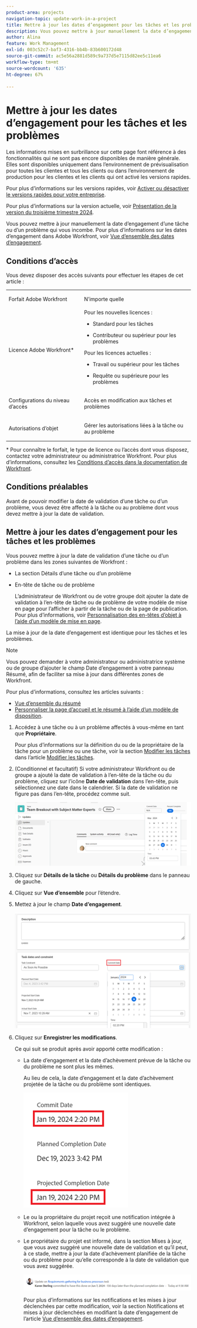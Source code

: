 ```yaml
---
product-area: projects
navigation-topic: update-work-in-a-project
title: Mettre à jour les dates d’engagement pour les tâches et les problèmes
description: Vous pouvez mettre à jour manuellement la date d’engagement d’une tâche ou d’un problème qui vous incombe. Pour plus d’informations sur les dates d’engagement dans Adobe Workfront, voir Vue d’ensemble des dates d’engagement.
author: Alina
feature: Work Management
exl-id: 003c52c7-baf3-4316-bb4b-83b600172d48
source-git-commit: ac5e56a2881d589c9a737d5e7115d82ee5c11ea6
workflow-type: tm+mt
source-wordcount: '635'
ht-degree: 67%

---
```



# Mettre à jour les dates d’engagement pour les tâches et les problèmes

<span class="preview">Les informations mises en surbrillance sur cette page font référence à des fonctionnalités qui ne sont pas encore disponibles de manière générale. Elles sont disponibles uniquement dans l’environnement de prévisualisation pour toutes les clientes et tous les clients ou dans l’environnement de production pour les clientes et les clients qui ont activé les versions rapides.</span>

<span class="preview">Pour plus d’informations sur les versions rapides, voir [Activer ou désactiver le versions rapides pour votre entreprise](/help/quicksilver/administration-and-setup/set-up-workfront/configure-system-defaults/enable-fast-release-process.md).</span>

<span class="preview">Pour plus d’informations sur la version actuelle, voir [Présentation de la version du troisième trimestre 2024](/help/quicksilver/product-announcements/product-releases/24-q3-release-activity/24-q3-release-overview.md).</span>

Vous pouvez mettre à jour manuellement la date d’engagement d’une tâche ou d’un problème qui vous incombe. Pour plus d’informations sur les dates d’engagement dans Adobe Workfront, voir [Vue d’ensemble des dates d’engagement](../../../manage-work/projects/updating-work-in-a-project/overview-of-commit-dates.md).

## Conditions d’accès

<!--Audited: 01/2024-->

Vous devez disposer des accès suivants pour effectuer les étapes de cet article :

<table style="table-layout:auto"> 
 <col> 
 <col> 
 <tbody> 
  <tr> 
   <td role="rowheader">Forfait Adobe Workfront</td> 
   <td> <p>N’importe quelle</p> </td> 
  </tr> 
  <tr> 
   <td role="rowheader">Licence Adobe Workfront*</td> 
   <td> 
   Pour les nouvelles licences :
   <ul>
   <li><p>Standard pour les tâches</p> </li>
   <li><p>Contributeur ou supérieur pour les problèmes</p></li>
   </ul>
   Pour les licences actuelles :
<ul>
   <li><p>Travail ou supérieur pour les tâches</p></li> 
   <li><p>Requête ou supérieure pour les problèmes</p></li>
</ul>

</td> 
  </tr> 
  <tr> 
   <td role="rowheader">Configurations du niveau d’accès</td> 
   <td> <p>Accès en modification aux tâches et problèmes</p> </td> 
  </tr> 
  <tr> 
   <td role="rowheader">Autorisations d’objet</td> 
   <td> <p>Gérer les autorisations liées à la tâche ou au problème</p> </td> 
  </tr> 
 </tbody> 
</table>

* Pour connaître le forfait, le type de licence ou l’accès dont vous disposez, contactez votre administrateur ou administratrice Workfront. Pour plus d’informations, consultez les [Conditions d’accès dans la documentation de Workfront](/help/quicksilver/administration-and-setup/add-users/access-levels-and-object-permissions/access-level-requirements-in-documentation.md).

## Conditions préalables

Avant de pouvoir modifier la date de validation d’une tâche ou d’un problème, vous devez être affecté à la tâche ou au problème dont vous devez mettre à jour la date de validation.

## Mettre à jour les dates d’engagement pour les tâches et les problèmes


Vous pouvez mettre à jour la date de validation d’une tâche ou d’un problème dans les zones suivantes de Workfront :

* La section Détails d’une tâche ou d’un problème
* <span class="preview">En-tête de tâche ou de problème</span>

  <span class="preview">L’administrateur de Workfront ou de votre groupe doit ajouter la date de validation à l’en-tête de tâche ou de problème de votre modèle de mise en page pour l’afficher à partir de la tâche ou de la page de publication.
Pour plus d’informations, voir [Personnalisation des en-têtes d’objet à l’aide d’un modèle de mise en page](/help/quicksilver/administration-and-setup/customize-workfront/use-layout-templates/customize-object-headers.md).</span>

La mise à jour de la date d’engagement est identique pour les tâches et les problèmes.

>[!NOTE]
>
>Vous pouvez demander à votre administrateur ou administratrice système ou de groupe d’ajouter le champ Date d’engagement à votre panneau Résumé, afin de faciliter sa mise à jour dans différentes zones de Workfront.
>
>Pour plus d’informations, consultez les articles suivants :
>
>* [Vue d’ensemble du résumé](/help/quicksilver/workfront-basics/the-new-workfront-experience/summary-overview.md)
>* [Personnaliser la page d’accueil et le résumé à l’aide d’un modèle de disposition](/help/quicksilver/administration-and-setup/customize-workfront/use-layout-templates/customize-home-summary-layout-template.md).


1. Accédez à une tâche ou à un problème affectés à vous-même en tant que **Propriétaire**.

   Pour plus d’informations sur la définition du ou de la propriétaire de la tâche pour un problème ou une tâche, voir la section [Modifier les tâches](../../../manage-work/tasks/manage-tasks/edit-tasks.md#assignments) dans l’article [Modifier les tâches](../../../manage-work/tasks/manage-tasks/edit-tasks.md).

1. <span class="preview">(Conditionnel et facultatif) Si votre administrateur Workfront ou de groupe a ajouté la date de validation à l’en-tête de la tâche ou du problème, cliquez sur l’icône **Date de validation** dans l’en-tête, puis sélectionnez une date dans le calendrier. Si la date de validation ne figure pas dans l’en-tête, procédez comme suit. </span>

   <span class="preview">![](assets/commit-date-task-header.png)</span>

1. Cliquez sur **Détails de la tâche** ou **Détails du problème** dans le panneau de gauche.
1. Cliquez sur **Vue d’ensemble** pour l’étendre.
1. Mettez à jour le champ **Date d’engagement**.

   ![](assets/task-commit-date-edit-highlighted-details-page.png)

1. Cliquez sur **Enregistrer les modifications**.

   Ce qui suit se produit après avoir apporté cette modification :

   * La date d’engagement et la date d’achèvement prévue de la tâche ou du problème ne sont plus les mêmes.

     Au lieu de cela, la date d’engagement et la date d’achèvement projetée de la tâche ou du problème sont identiques.

     ![](assets/task-projected-completion-date-in-details-highlighted-nwe-350x230.png)

   * Le ou la propriétaire du projet reçoit une notification intégrée à Workfront, selon laquelle vous avez suggéré une nouvelle date d’engagement pour la tâche ou le problème.
   * Le propriétaire du projet est informé, dans la section Mises à jour, que vous avez suggéré une nouvelle date de validation et qu’il peut, à ce stade, mettre à jour la date d’achèvement planifiée de la tâche ou du problème pour qu’elle corresponde à la date de validation que vous avez suggérée.

     ![](assets/project-owner-notification-update-stream-that-commit-date-affects-project-timeline.png)


     <!--![](assets/project-owner-notification-update-stream-that-commit-date-affects-project-timeline-highlighted-nwe-350x139.png)-->

     Pour plus d’informations sur les notifications et les mises à jour déclenchées par cette modification, voir la section Notifications et mises à jour déclenchées en modifiant la date d’engagement de l’article [Vue d’ensemble des dates d’engagement](/help/quicksilver/manage-work/projects/updating-work-in-a-project/overview-of-commit-dates.md).

<!--at the Production update stream when removing legacy - replace the last bullet with: The Project Owner is notified in the Systems Activity and the All tabs of the Updates section that you have suggested a new Commit Date. They can then update the Planned Completion Date accordingly by editing the task or the issue.-->